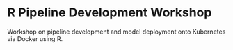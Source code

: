# R Pipeline Development Workshop

Workshop on pipeline development and model deployment onto Kubernetes via Docker using R.
